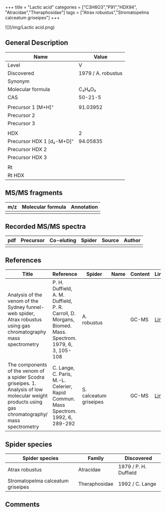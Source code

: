 +++
title = "Lactic acid"
categories = ["C3H6O3","P91","HDX94",
"Atracidae","Theraphosidae"]
tags = ["Atrax robustus","Stromatopelma calceatum griseipes"]
+++

![](/img/Lactic acid.png)

## General Description

| Name                      | Value              |
|---------------------------|--------------------|
| Level                     | V                  |
| Discovered                | 1979 / A. robustus |
| Synonym                   |                    |
| Molecular formula         | C₃H₆O₃             |
| CAS                       | 50-21-5            |
|                           |                    |
| Precursor 1 [M+H]⁺        | 91.03952           |
| Precursor 2               |                    |
| Precursor 3               |                    |
|                           |                    |
| HDX                       | 2                  |
| Precursor HDX 1 [d₂-M+D]⁺ | 94.05835           |
| Precursor HDX 2           |                    |
| Precursor HDX 3           |                    |
|                           |                    |
| Rt                        |                    |
| Rt HDX                    |                    |

## MS/MS fragments

| m/z | Molecular formula | Annotation |
|-----|-------------------|------------|
|     |                   |            |

## Recorded MS/MS spectra

| pdf | Precursor | Co-eluting | Spider | Source | Author |
|-----|-----------|------------|--------|--------|--------|
|     |           |            |        |        |        |

## References

| Title                                                                                                                                              | Reference                                                                                              | Spider                 | Name | Content | Link                                   |
|----------------------------------------------------------------------------------------------------------------------------------------------------|--------------------------------------------------------------------------------------------------------|------------------------|------|---------|----------------------------------------|
| Analysis of the venom of the Sydney funnel-web spider, Atrax robustus using gas chromatography mass spectrometry                                   | P. H. Duffield, A. M. Duffield, P. R. Carroll, D. Morgans, Biomed. Mass. Spectrom. 1979, 6, 3, 105-108 | A. robustus            |      | GC-MS   | [Link](https://doi.org/10.1002/bms.1200060305) |
| The components of the venom of a spider Scodra griseipes. 1. Analysis of low molecular weight products using gas chromatography/ mass spectrometry | C. Lange, C. Paris, M.-L. Celerier, Rapid Commun. Mass Spectrom. 1992, 6, 289-292                                                                                                                | S. calceatum griseipes |         | GC-MS         | [Link](https://doi.org/10.1002/rcm.1290060413)                                   |

## Spider species

| Spider species                    | Family        | Discovered            |
|-----------------------------------|---------------|-----------------------|
| Atrax robustus                    | Atracidae     | 1979 / P. H. Duffield |
| Stromatopelma calceatum griseipes | Theraphosidae | 1992 / C. Lange       |

## Comments